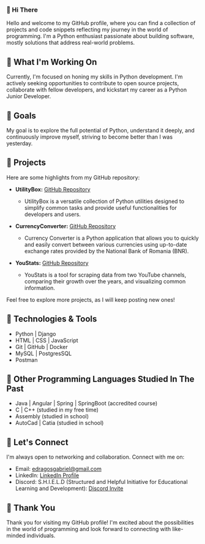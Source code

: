 ### 👋 Hi There

Hello and welcome to my GitHub profile, where you can find a collection of projects and code snippets reflecting my journey in the world of programming. I'm a Python enthusiast passionate about building software, mostly solutions that address real-world problems.

## 🚀 What I'm Working On

Currently, I'm focused on honing my skills in Python development. I'm actively seeking opportunities to contribute to open source projects, collaborate with fellow developers, and kickstart my career as a Python Junior Developer.

## 🌱 Goals

My goal is to explore the full potential of Python, understand it deeply, and continuously improve myself, striving to become better than I was yesterday.

## 📂 Projects

Here are some highlights from my GitHub repository:

- **UtilityBox:** [GitHub Repository](https://github.com/edg96/UtilityBox)
  - UtilityBox is a versatile collection of Python utilities designed to simplify common tasks and provide useful functionalities for developers and users.

- **CurrencyConverter:** [GitHub Repository](https://github.com/edg96/CurrencyConverter)
  - Currency Converter is a Python application that allows you to quickly and easily convert between various currencies using up-to-date exchange rates provided by the National Bank of Romania (BNR).

- **YouStats:** [GitHub Repository](https://github.com/edg96/YouStats)
  - YouStats is a tool for scraping data from two YouTube channels, comparing their growth over the years, and visualizing common information.

Feel free to explore more projects, as I will keep posting new ones!

## 🔧 Technologies & Tools

- Python | Django
- HTML | CSS | JavaScript
- Git | GitHub | Docker
- MySQL | PostgresSQL
- Postman

## 👴 Other Programming Languages Studied In The Past

- Java | Angular | Spring | SpringBoot (accredited course)
- C | C++ (studied in my free time)
- Assembly (studied in school)
- AutoCad | Catia (studied in school)

## 🤝 Let's Connect

I'm always open to networking and collaboration. Connect with me on:

- Email: edragosgabriel@gmail.com
- LinkedIn: [LinkedIn Profile](https://www.linkedin.com/in/edragosgabriel/)
- Discord: S.H.I.E.L.D (Structured and Helpful Initiative for Educational Learning and Development): [Discord Invite](https://discord.gg/25YXt6k2)

## 🙏 Thank You

Thank you for visiting my GitHub profile! I'm excited about the possibilities in the world of programming and look forward to connecting with like-minded individuals.
